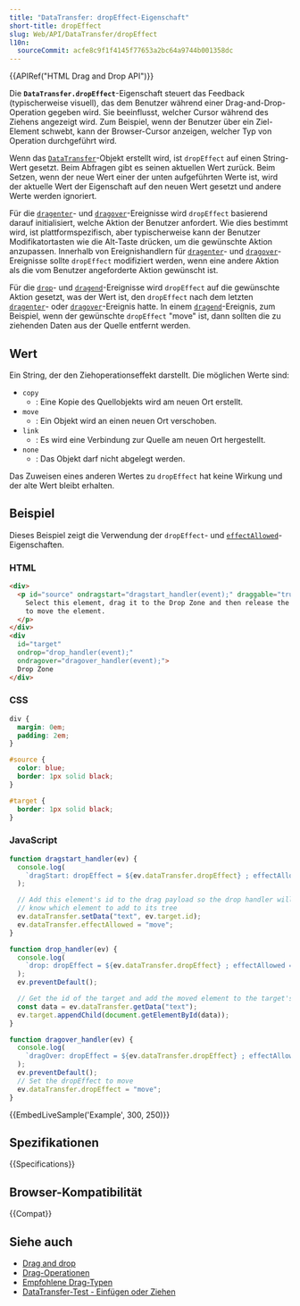 ```yaml
---
title: "DataTransfer: dropEffect-Eigenschaft"
short-title: dropEffect
slug: Web/API/DataTransfer/dropEffect
l10n:
  sourceCommit: acfe8c9f1f4145f77653a2bc64a9744b001358dc
---
```


{{APIRef("HTML Drag and Drop API")}}

Die **`DataTransfer.dropEffect`**-Eigenschaft steuert das Feedback (typischerweise visuell), das dem Benutzer während einer Drag-and-Drop-Operation gegeben wird. Sie beeinflusst, welcher Cursor während des Ziehens angezeigt wird. Zum Beispiel, wenn der Benutzer über ein Ziel-Element schwebt, kann der Browser-Cursor anzeigen, welcher Typ von Operation durchgeführt wird.

Wenn das [`DataTransfer`](/de/docs/Web/API/DataTransfer)-Objekt erstellt wird, ist `dropEffect` auf einen String-Wert gesetzt. Beim Abfragen gibt es seinen aktuellen Wert zurück. Beim Setzen, wenn der neue Wert einer der unten aufgeführten Werte ist, wird der aktuelle Wert der Eigenschaft auf den neuen Wert gesetzt und andere Werte werden ignoriert.

Für die [`dragenter`](/de/docs/Web/API/HTMLElement/dragenter_event)- und [`dragover`](/de/docs/Web/API/HTMLElement/dragover_event)-Ereignisse wird `dropEffect` basierend darauf initialisiert, welche Aktion der Benutzer anfordert. Wie dies bestimmt wird, ist plattformspezifisch, aber typischerweise kann der Benutzer Modifikatortasten wie die Alt-Taste drücken, um die gewünschte Aktion anzupassen. Innerhalb von Ereignishandlern für [`dragenter`](/de/docs/Web/API/HTMLElement/dragenter_event)- und [`dragover`](/de/docs/Web/API/HTMLElement/dragover_event)-Ereignisse sollte `dropEffect` modifiziert werden, wenn eine andere Aktion als die vom Benutzer angeforderte Aktion gewünscht ist.

Für die [`drop`](/de/docs/Web/API/HTMLElement/drop_event)- und [`dragend`](/de/docs/Web/API/HTMLElement/dragend_event)-Ereignisse wird `dropEffect` auf die gewünschte Aktion gesetzt, was der Wert ist, den `dropEffect` nach dem letzten [`dragenter`](/de/docs/Web/API/HTMLElement/dragenter_event)- oder [`dragover`](/de/docs/Web/API/HTMLElement/dragover_event)-Ereignis hatte. In einem [`dragend`](/de/docs/Web/API/HTMLElement/dragend_event)-Ereignis, zum Beispiel, wenn der gewünschte `dropEffect` "move" ist, dann sollten die zu ziehenden Daten aus der Quelle entfernt werden.

## Wert

Ein String, der den Ziehoperationseffekt darstellt. Die möglichen Werte sind:

- `copy`
  - : Eine Kopie des Quellobjekts wird am neuen Ort erstellt.
- `move`
  - : Ein Objekt wird an einen neuen Ort verschoben.
- `link`
  - : Es wird eine Verbindung zur Quelle am neuen Ort hergestellt.
- `none`
  - : Das Objekt darf nicht abgelegt werden.

Das Zuweisen eines anderen Wertes zu `dropEffect` hat keine Wirkung und der alte Wert bleibt erhalten.

## Beispiel

Dieses Beispiel zeigt die Verwendung der `dropEffect`- und [`effectAllowed`](/de/docs/Web/API/DataTransfer/effectAllowed)-Eigenschaften.

### HTML

```html
<div>
  <p id="source" ondragstart="dragstart_handler(event);" draggable="true">
    Select this element, drag it to the Drop Zone and then release the selection
    to move the element.
  </p>
</div>
<div
  id="target"
  ondrop="drop_handler(event);"
  ondragover="dragover_handler(event);">
  Drop Zone
</div>
```

### CSS

```css
div {
  margin: 0em;
  padding: 2em;
}

#source {
  color: blue;
  border: 1px solid black;
}

#target {
  border: 1px solid black;
}
```

### JavaScript

```js
function dragstart_handler(ev) {
  console.log(
    `dragStart: dropEffect = ${ev.dataTransfer.dropEffect} ; effectAllowed = ${ev.dataTransfer.effectAllowed}`,
  );

  // Add this element's id to the drag payload so the drop handler will
  // know which element to add to its tree
  ev.dataTransfer.setData("text", ev.target.id);
  ev.dataTransfer.effectAllowed = "move";
}

function drop_handler(ev) {
  console.log(
    `drop: dropEffect = ${ev.dataTransfer.dropEffect} ; effectAllowed = ${ev.dataTransfer.effectAllowed}`,
  );
  ev.preventDefault();

  // Get the id of the target and add the moved element to the target's DOM
  const data = ev.dataTransfer.getData("text");
  ev.target.appendChild(document.getElementById(data));
}

function dragover_handler(ev) {
  console.log(
    `dragOver: dropEffect = ${ev.dataTransfer.dropEffect} ; effectAllowed = ${ev.dataTransfer.effectAllowed}`,
  );
  ev.preventDefault();
  // Set the dropEffect to move
  ev.dataTransfer.dropEffect = "move";
}
```

{{EmbedLiveSample('Example', 300, 250)}}

## Spezifikationen

{{Specifications}}

## Browser-Kompatibilität

{{Compat}}

## Siehe auch

- [Drag and drop](/de/docs/Web/API/HTML_Drag_and_Drop_API)
- [Drag-Operationen](/de/docs/Web/API/HTML_Drag_and_Drop_API/Drag_operations)
- [Empfohlene Drag-Typen](/de/docs/Web/API/HTML_Drag_and_Drop_API/Recommended_drag_types)
- [DataTransfer-Test - Einfügen oder Ziehen](https://codepen.io/tech_query/pen/MqGgap)
